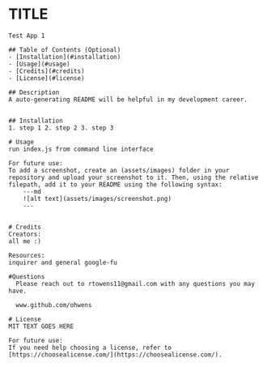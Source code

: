 # TITLE
    Test App 1
  
    ## Table of Contents (Optional)
    - [Installation](#installation)
    - [Usage](#usage)
    - [Credits](#credits)
    - [License](#license)
    
    ## Description
    A auto-generating README will be helpful in my development career.
  
    
    ## Installation
    1. step 1 2. step 2 3. step 3
    
    # Usage
    run index.js from command line interface
    
    For future use:
    To add a screenshot, create an (assets/images) folder in your repository and upload your screenshot to it. Then, using the relative filepath, add it to your README using the following syntax:
        ---md
        ![alt text](assets/images/screenshot.png)
        ---
  
  
    # Credits
    Creators:
    all me :)
    
    Resources:
    inquirer and general google-fu
  
    #Questions
      Please reach out to rtowens11@gmail.com with any questions you may have.
  
      www.github.com/ohwens
    
    # License
    MIT TEXT GOES HERE
    
    For future use:
    If you need help choosing a license, refer to [https://choosealicense.com/](https://choosealicense.com/).
    
    